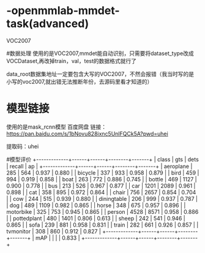 # -openmmlab-mmdet-task(advanced)
VOC2007

#数据处理
使用的是VOC2007,mmdet能自动识别，只需要将dataset_type改成VOCDataset,再改掉train，val，test的数据格式就行了

data_root数据集地址一定要包含大写的VOC2007，不然会报错（我当时写的是小写的voc2007,就出错无法推断年份，去源码里看才知道的） 

# 模型链接
使用的是mask_rcnn模型
百度网盘
链接：https://pan.baidu.com/s/1bNovu828ixnc5UnlFQCk5A?pwd=uhei 

提取码：uhei 


#模型评价
+-------------+------+------+--------+-------+
| class       | gts  | dets | recall | ap    |
+-------------+------+------+--------+-------+
| aeroplane   | 285  | 564  | 0.937  | 0.880 |
| bicycle     | 337  | 933  | 0.958  | 0.879 |
| bird        | 459  | 994  | 0.919  | 0.858 |
| boat        | 263  | 772  | 0.886  | 0.745 |
| bottle      | 469  | 1127 | 0.900  | 0.778 |
| bus         | 213  | 526  | 0.967  | 0.877 |
| car         | 1201 | 2089 | 0.961  | 0.898 |
| cat         | 358  | 895  | 0.972  | 0.864 |
| chair       | 756  | 2657 | 0.854  | 0.704 |
| cow         | 244  | 515  | 0.939  | 0.880 |
| diningtable | 206  | 999  | 0.937  | 0.787 |
| dog         | 489  | 1109 | 0.982  | 0.865 |
| horse       | 348  | 675  | 0.957  | 0.896 |
| motorbike   | 325  | 753  | 0.945  | 0.865 |
| person      | 4528 | 8571 | 0.958  | 0.886 |
| pottedplant | 480  | 1401 | 0.806  | 0.613 |
| sheep       | 242  | 541  | 0.946  | 0.865 |
| sofa        | 239  | 881  | 0.958  | 0.831 |
| train       | 282  | 661  | 0.926  | 0.857 |
| tvmonitor   | 308  | 860  | 0.912  | 0.827 |
+-------------+------+------+--------+-------+
| mAP         |      |      |        | 0.833 |
+-------------+------+------+--------+-------+
